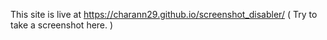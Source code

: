 This site is live at https://charann29.github.io/screenshot_disabler/ ( Try to take a screenshot here. )
